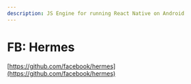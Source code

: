 ```yaml
---
description: JS Engine for running React Native on Android
---
```


# FB: Hermes

[https://github.com/facebook/hermes](https://github.com/facebook/hermes)

